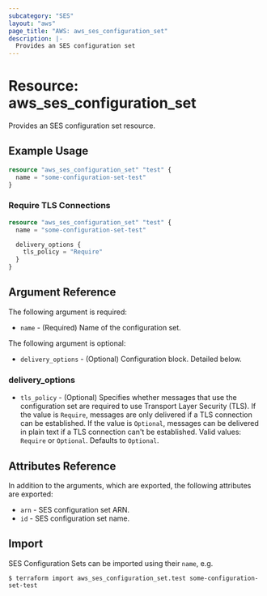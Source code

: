 ```yaml
---
subcategory: "SES"
layout: "aws"
page_title: "AWS: aws_ses_configuration_set"
description: |-
  Provides an SES configuration set
---
```


# Resource: aws_ses_configuration_set

Provides an SES configuration set resource.

## Example Usage

```terraform
resource "aws_ses_configuration_set" "test" {
  name = "some-configuration-set-test"
}
```

### Require TLS Connections

```terraform
resource "aws_ses_configuration_set" "test" {
  name = "some-configuration-set-test"

  delivery_options {
    tls_policy = "Require"
  }
}
```

## Argument Reference

The following argument is required:

* `name` - (Required) Name of the configuration set.

The following argument is optional:

* `delivery_options` - (Optional) Configuration block. Detailed below.

### delivery_options

* `tls_policy` - (Optional) Specifies whether messages that use the configuration set are required to use Transport Layer Security (TLS). If the value is `Require`, messages are only delivered if a TLS connection can be established. If the value is `Optional`, messages can be delivered in plain text if a TLS connection can't be established. Valid values: `Require` or `Optional`. Defaults to `Optional`.

## Attributes Reference

In addition to the arguments, which are exported, the following attributes are exported:

* `arn` - SES configuration set ARN.
* `id` - SES configuration set name.

## Import

SES Configuration Sets can be imported using their `name`, e.g.

```
$ terraform import aws_ses_configuration_set.test some-configuration-set-test
```

